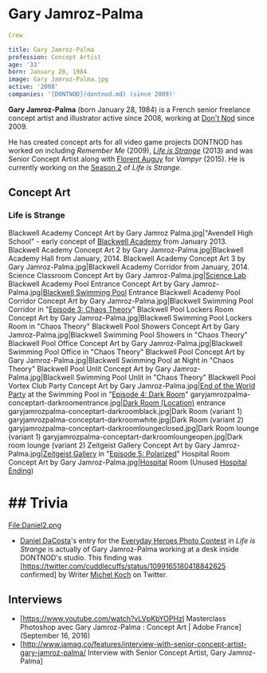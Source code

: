 #  Gary Jamroz-Palma 

```yaml
Crew

title: Gary Jamroz-Palma
profession: Concept Artist
age: '33'
born: January 28, 1984
image: Gary Jamroz-Palma.jpg
active: '2008'
companies: '[DONTNOD](dontnod.md) (since 2009)'
```

**Gary Jamroz-Palma** (born January 28, 1984) is a French senior freelance concept artist and illustrator active since 2008, working at [Don't Nod](dontnod_entertainment.md) since 2009.

He has created concept arts for all video game projects DONTNOD has worked on including *Remember Me* (2009), *[Life is Strange](life_is_strange.md)* (2013) and was Senior Concept Artist along with [Florent Auguy](florent_auguy.md) for *Vampyr* (2015). He is currently working on the [Season 2](second_season.md) of *Life is Strange*.

##  Concept Art 
###  Life is Strange 

Blackwell Academy Concept Art by Gary Jamroz Palma.jpg|"Avendell High School" - early concept of [Blackwell Academy](blackwell_academy.md) from January 2013.
Blackwell Academy Concept Art 2 by Gary Jamroz-Palma.jpg|Blackwell Academy Hall from January, 2014.
Blackwell Academy Concept Art 3 by Gary Jamroz-Palma.jpg|Blackwell Academy Corridor from January, 2014.
Science Classroom Concept Art by Gary Jamroz-Palma.jpg|[Science Lab](science_lab.md)
Blackwell Academy Pool Entrance Concept Art by Gary Jamroz-Palma.jpg|[Blackwell Swimming Pool](blackwell_swimming_pool.md) Entrance
Blackwell Academy Pool Corridor Concept Art by Gary Jamroz-Palma.jpg|Blackwell Swimming Pool Corridor in "[Episode 3: Chaos Theory](chaos_theory.md)"
Blackwell Pool Lockers Room Concept Art by Gary Jamroz-Palma.jpg|Blackwell Swimming Pool Lockers Room in "Chaos Theory"
Blackwell Pool Showers Concept Art by Gary Jamroz-Palma.jpg|Blackwell Swimming Pool Showers in "Chaos Theory"
Blackwell Pool Office Concept Art by Gary Jamroz-Palma.jpg|Blackwell Swimming Pool Office in "Chaos Theory"
Blackwell Pool Concept Art by Gary Jamroz-Palma.jpg|Blackwell Swimming Pool at Night in "Chaos Theory"
Blackwell Pool Unlit Concept Art by Gary Jamroz-Palma.jpg|Blackwell Swimming Pool Unlit in "Chaos Theory"
Blackwell Pool Vortex Club Party Concept Art by Gary Jamroz-Palma.jpg|[End of the World Party](vortex_club_party.md) at the Swimming Pool in "[Episode 4: Dark Room](dark_room.md)"
garyjamrozpalma-conceptart-darkroomentrance.jpg|[Dark Room (Location)](dark_room.md) entrance
garyjamrozpalma-conceptart-darkroomblack.jpg|Dark Room (variant 1)
garyjamrozpalma-conceptart-darkroomwhite.jpg|Dark Room (variant 2)
garyjamrozpalma-conceptart-darkroomloungeclosed.jpg|Dark Room lounge (variant 1)
garyjamrozpalma-conceptart-darkroomloungeopen.jpg|Dark room lounge (variant 2)
Zeitgeist Gallery Concept Art by Gary Jamroz-Palma.jpg|[Zeitgeist Gallery](zeitgeist_gallery.md) in "[Episode 5: Polarized](polarized.md)"
Hospital Room Concept Art by Gary Jamroz-Palma.jpg|[Hospital](hospital.md) Room (Unused [Hospital Ending](hospital_ending.md))

# ## Trivia 
[File:Daniel2.png](thumb.md)
* [Daniel DaCosta](daniel_dacosta.md)'s entry for the [Everyday Heroes Photo Contest](everyday_heroes_photo_contest.md) in *Life is Strange* is actually of Gary Jamroz-Palma working at a desk inside DONTNOD's studio. This finding was [https://twitter.com/cuddlecuffs/status/1099165180418842625 confirmed] by Writer [Michel Koch](michel_koch.md) on Twitter.

##  Interviews 
* [https://www.youtube.com/watch?vLVpKbYOPHzI Masterclass Photoshop avec Gary Jamroz-Palma : Concept Art | Adobe France] (September 16, 2016)
* [http://www.iamag.co/features/interview-with-senior-concept-artist-gary-jamroz-palma/ Interview with Senior Concept Artist, Gary Jamroz-Palma]

